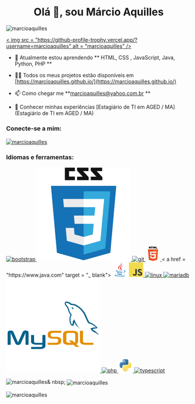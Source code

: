<h1 align = "center"> Olá 👋, sou Márcio Aquilles </h1>
<p align = "left"> <img src = "https://komarev.com/ghpvc/?username=marcioaquilles&label=Profile% 20views & color = 0e75b6 & style = flat "alt =" marcioaquilles "/> </p>

<p align =" left "> <a href="https://github.com/ryo-ma/github-profile-trophy"> < img src = "https://github-profile-trophy.vercel.app/?username=marcioaquilles" alt = "marcioaquilles" /> </a> </p>

- 🌱 Atualmente estou aprendendo ** HTML, CSS , JavaScript, Java, Python, PHP **

- 👨‍💻 Todos os meus projetos estão disponíveis em [https://marcioaquilles.github.io/](https://marcioaquilles.github.io/)

- 📫 Como chegar me **marcioaquilles@yahoo.com.br **

- 📄 Conhecer minhas experiências [Estagiário de TI em AGED / MA] (Estagiário de TI em AGED / MA)

<h3 align = "left"> Conecte-se a mim: </h3>
<p align = "left">
<a href="https://linkedin.com/in/marcioaquilles" target="blank"> <img align = "center" src = "https://raw.githubusercontent.com /rahuldkjain/github-profile-readme-generator/master/src/images/icons/Social/linked-in-alt.svg "alt =" marcioaquilles "altura =" 30 "largura =" 40 "/> </a>
</p>

<h3 align = "left"> Idiomas e ferramentas: </h3>
<p align = "left"> <a href="https://getbootstrap.com" target="_blank"> <img src = "https://raw.githubusercontent.com/devicons/devicon/master/icons/ bootstrap / bootstrap-plain-wordmark.svg "alt =" bootstrap "width =" 40 "height =" 40 "/> </a> <a href =" https://www.w3schools.com/css/ "target = "_ blank"> <img src = "https://raw.githubusercontent.com/devicons/devicon/master/icons/css3/css3-original-wordmark.svg" alt = "css3" largura = "40" altura = "40" /> </a> <a href="https://git-scm.com/" target="_blank"> <img src = "https://www.vectorlogo.zone/logos/git- scm / git-scm-icon.svg "alt = "git" width = "40" height = "40" /> </a> <a href="https://www.w3.org/html/" target="_blank"> <img src = " https://raw.githubusercontent.com/devicons/devicon/master/icons/html5/html5-original-wordmark.svg "alt =" html5 "width =" 40 "height =" 40 "/> </a> < a href = "https://www.java.com" target = "_ blank"> <img src = "https://raw.githubusercontent.com/devicons/devicon/master/icons/java/java-original.svg "alt =" java "width =" 40 "height =" 40 "/> </a> <a href =" https://developer.mozilla.org/en-US/docs/Web/JavaScript "target =" _blank "> <img src = "https://raw.githubusercontent.com/devicons/devicon/master/icons/javascript/javascript-original.svg" alt = "javascript" width = "40" height = "40" /> </ a > <a href="https://www.linux.org/" target="_blank"> <img src = "https://raw.githubusercontent.com/devicons/devicon/master/icons/linux/linux- original.svg "alt =" linux "width =" 40 "height =" 40 "/> </a> <a href="https://mariadb.org/" target="_blank"> <img src =" https://www.vectorlogo.zone/logos/mariadb/mariadb-icon.svg "alt =" mariadb "width =" 40 "height =" 40 "/> </a> <a href =" https: // www.mysql.com/ "target = "_ blank"> <img src = "https://raw.githubusercontent.com/devicons/devicon/master/icons/mysql/mysql-original-wordmark.svg" alt = "mysql" largura = "40" altura = "40" /> </a> <a href="https://www.php.net" target="_blank"> <img src = "https://raw.githubusercontent.com/devicons/devicon/ master / icons / php / php-original.svg "alt =" php "width =" 40 "height =" 40 "/> </a> <a href =" https://www.python.org "target = "_blank"> <img src = "https://raw.githubusercontent.com/devicons/devicon/master/icons/python/python-original.svg" alt = "python" width = "40" height = "40" /> </a><a href="https://www.typescriptlang.org/" target="_blank"> <img src = "https://raw.githubusercontent.com/devicons/devicon/master/icons/typescript/typescript-original .svg "alt =" typescript "largura =" 40 "height =" 40 "/> </a> </p>

<p> <img align = "left" src = "https://github-readme-stats.vercel.app/api/top-langs?username=marcioaquilles&show_icons=true&locale=en&layout=compact" alt = "marcioaquilles" /> </p>

<p> & nbsp; <img align = "center" src = "https://github-readme-stats.vercel.app/api?username=marcioaquilles&show_icons=true&locale=en" alt = "marcioaquilles" /> </p>

<p> <img align = "center" src = "https://github-readme-streak-stats.herokuapp.com/?user=marcioaquilles&" alt = "marcioaquilles" /> </p>
